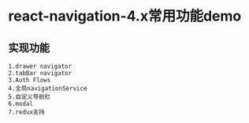# react-navigation-4.x常用功能demo

## 实现功能
  ```
  1.drawer navigator
  2.tabBar navigator
  3.Auth Flows
  4.全局navigationService
  5.自定义导航栏
  6.modal
  7.redux支持
  ```
